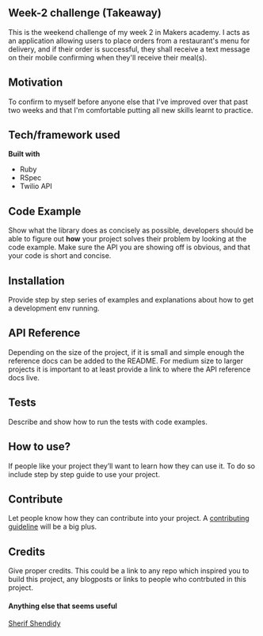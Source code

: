 ## Week-2 challenge (Takeaway)
This is the weekend challenge of my week 2 in Makers academy. I acts as an application allowing users to place orders from a restaurant's menu for delivery, and if their order is successful, they shall receive a text message on their mobile confirming when they'll receive their meal(s).

## Motivation
To confirm to myself before anyone else that I've improved over that past two weeks and that I'm comfortable putting all new skills learnt to practice.

## Tech/framework used

<b>Built with</b>
- Ruby
- RSpec
- Twilio API

## Code Example
Show what the library does as concisely as possible, developers should be able to figure out **how** your project solves their problem by looking at the code example. Make sure the API you are showing off is obvious, and that your code is short and concise.

## Installation
Provide step by step series of examples and explanations about how to get a development env running.

## API Reference

Depending on the size of the project, if it is small and simple enough the reference docs can be added to the README. For medium size to larger projects it is important to at least provide a link to where the API reference docs live.

## Tests
Describe and show how to run the tests with code examples.

## How to use?
If people like your project they’ll want to learn how they can use it. To do so include step by step guide to use your project.

## Contribute

Let people know how they can contribute into your project. A [contributing guideline](https://github.com/zulip/zulip-electron/blob/master/CONTRIBUTING.md) will be a big plus.

## Credits
Give proper credits. This could be a link to any repo which inspired you to build this project, any blogposts or links to people who contrbuted in this project.

#### Anything else that seems useful


[Sherif Shendidy]()
